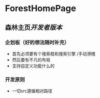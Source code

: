 # ForestHomePage
## **森林主页***开发者版本*
### 企划板（好的想法随时补充）
- 首先必须要有个搜索框和搜索引擎 /手动滑稽
- 然后要有不凡的布局
- 支持自定义功能什么的

### 开发原则
- 一切src遵循相对路径